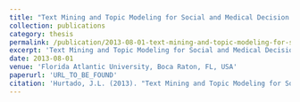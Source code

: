```yaml
---
title: "Text Mining and Topic Modeling for Social and Medical Decision Support." 
collection: publications 
category: thesis 
permalink: /publication/2013-08-01-text-mining-and-topic-modeling-for-social-and-medical-decision-support 
excerpt: 'Text Mining and Topic Modeling for Social and Medical Decision Support.' 
date: 2013-08-01 
venue: 'Florida Atlantic University, Boca Raton, FL, USA' 
paperurl: 'URL_TO_BE_FOUND' 
citation: 'Hurtado, J.L. (2013). "Text Mining and Topic Modeling for Social and Medical Decision Support." <i>Florida Atlantic University, Boca Raton, FL, USA</i>.'
---
```

